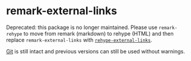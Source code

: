 # remark-external-links

Deprecated: this package is no longer maintained.
Please use `remark-rehype` to move from remark (markdown) to rehype (HTML)
and then replace `remark-external-links` with
[`rehype-external-links`][rehype-external-links].

[Git][] is still intact and previous versions can still be used without warnings.

[git]: https://github.com/remarkjs/remark-external-links/tree/11bfaea

[rehype-external-links]: https://github.com/rehypejs/rehype-external-links
